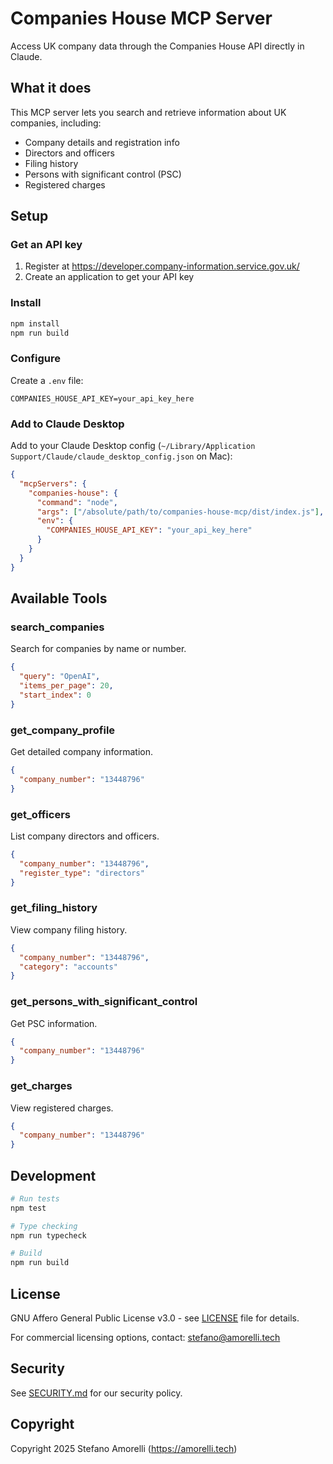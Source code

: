 # Companies House MCP Server

Access UK company data through the Companies House API directly in Claude.

## What it does

This MCP server lets you search and retrieve information about UK companies, including:
- Company details and registration info
- Directors and officers
- Filing history
- Persons with significant control (PSC)
- Registered charges

## Setup

### Get an API key

1. Register at https://developer.company-information.service.gov.uk/
2. Create an application to get your API key

### Install

```bash
npm install
npm run build
```

### Configure

Create a `.env` file:
```env
COMPANIES_HOUSE_API_KEY=your_api_key_here
```

### Add to Claude Desktop

Add to your Claude Desktop config (`~/Library/Application Support/Claude/claude_desktop_config.json` on Mac):

```json
{
  "mcpServers": {
    "companies-house": {
      "command": "node",
      "args": ["/absolute/path/to/companies-house-mcp/dist/index.js"],
      "env": {
        "COMPANIES_HOUSE_API_KEY": "your_api_key_here"
      }
    }
  }
}
```

## Available Tools

### search_companies
Search for companies by name or number.

```json
{
  "query": "OpenAI",
  "items_per_page": 20,
  "start_index": 0
}
```

### get_company_profile
Get detailed company information.

```json
{
  "company_number": "13448796"
}
```

### get_officers
List company directors and officers.

```json
{
  "company_number": "13448796",
  "register_type": "directors"
}
```

### get_filing_history
View company filing history.

```json
{
  "company_number": "13448796",
  "category": "accounts"
}
```

### get_persons_with_significant_control
Get PSC information.

```json
{
  "company_number": "13448796"
}
```

### get_charges
View registered charges.

```json
{
  "company_number": "13448796"
}
```

## Development

```bash
# Run tests
npm test

# Type checking
npm run typecheck

# Build
npm run build
```

## License

GNU Affero General Public License v3.0 - see [LICENSE](LICENSE) file for details.

For commercial licensing options, contact: stefano@amorelli.tech

## Security

See [SECURITY.md](SECURITY.md) for our security policy.

## Copyright

Copyright 2025 Stefano Amorelli (https://amorelli.tech)